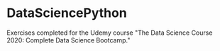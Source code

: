 # DataSciencePython
Exercises completed for the Udemy course "The Data Science Course 2020: Complete Data Science Bootcamp."
